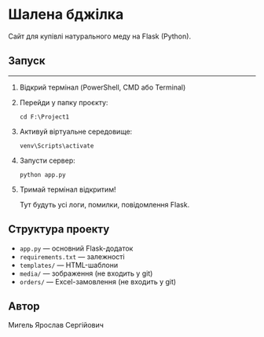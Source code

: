 # Шалена бджілка

Сайт для купівлі натурального меду на Flask (Python).

## Запуск

---

1. Відкрий термінал (PowerShell, CMD або Terminal)

2. Перейди у папку проєкту:

   ```
   cd F:\Project1
   ```

3. Активуй віртуальне середовище:

   ```
   venv\Scripts\activate
   ```

4. Запусти сервер:

   ```
   python app.py
   ```

5. Тримай термінал відкритим!

   Тут будуть усі логи, помилки, повідомлення Flask.



## Структура проекту
- `app.py` — основний Flask-додаток
- `requirements.txt` — залежності
- `templates/` — HTML-шаблони
- `media/` — зображення (не входить у git)
- `orders/` — Excel-замовлення (не входить у git)

## Автор
Мигель Ярослав Сергійович
